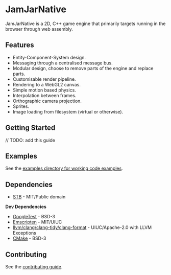 # JamJarNative

JamJarNative is a 2D, C++ game engine that primarily targets running in the browser through web assembly.

## Features

- Entity-Component-System design.
- Messaging through a centralised message bus.
- Modular design, choose to remove parts of the engine and replace parts.
- Customisable render pipeline.
- Rendering to a WebGL2 canvas.
- Simple motion based physics.
- Interpolation between frames.
- Orthographic camera projection.
- Sprites.
- Image loading from filesystem (virtual or otherwise).

## Getting Started

// TODO: add this guide

## Examples

See the [examples directory for working code examples](./examples).

## Dependencies

- [STB](https://github.com/nothings/stb) - MIT/Public domain

**Dev Dependencies**

- [GoogleTest](https://github.com/google/googletest) - BSD-3
- [Emscripten](https://github.com/emscripten-core/emscripten) - MIT/UIUC
- [llvm/clang/clang-tidy/clang-format](https://llvm.org/) - UIUC/Apache-2.0 with LLVM Exceptions
- [CMake](https://cmake.org/) - BSD-3

## Contributing

See the [contributing guide](./CONTRIBUTING.md).
